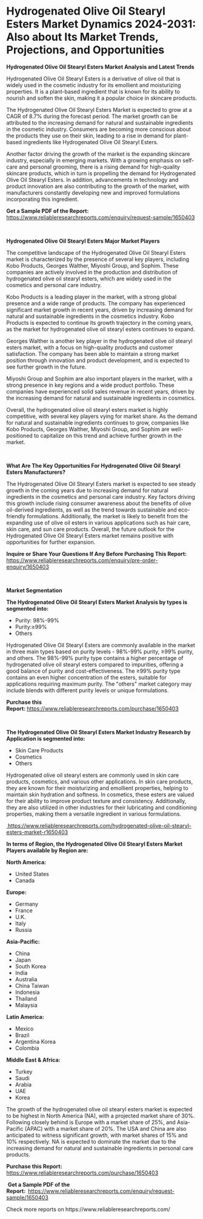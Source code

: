 <p><h1>Hydrogenated Olive Oil Stearyl Esters Market Dynamics 2024-2031: Also about Its Market Trends, Projections, and Opportunities</h1></p><p><strong>Hydrogenated Olive Oil Stearyl Esters Market Analysis and Latest Trends</strong></p>
<p><p>Hydrogenated Olive Oil Stearyl Esters is a derivative of olive oil that is widely used in the cosmetic industry for its emollient and moisturizing properties. It is a plant-based ingredient that is known for its ability to nourish and soften the skin, making it a popular choice in skincare products.</p><p>The Hydrogenated Olive Oil Stearyl Esters Market is expected to grow at a CAGR of 8.7% during the forecast period. The market growth can be attributed to the increasing demand for natural and sustainable ingredients in the cosmetic industry. Consumers are becoming more conscious about the products they use on their skin, leading to a rise in demand for plant-based ingredients like Hydrogenated Olive Oil Stearyl Esters.</p><p>Another factor driving the growth of the market is the expanding skincare industry, especially in emerging markets. With a growing emphasis on self-care and personal grooming, there is a rising demand for high-quality skincare products, which in turn is propelling the demand for Hydrogenated Olive Oil Stearyl Esters. In addition, advancements in technology and product innovation are also contributing to the growth of the market, with manufacturers constantly developing new and improved formulations incorporating this ingredient.</p></p>
<p><strong>Get a Sample PDF of the Report:&nbsp;</strong> <a href="https://www.reliableresearchreports.com/enquiry/request-sample/1650403">https://www.reliableresearchreports.com/enquiry/request-sample/1650403</a></p>
<p>&nbsp;</p>
<p><strong>Hydrogenated Olive Oil Stearyl Esters Major Market Players</strong></p>
<p><p>The competitive landscape of the Hydrogenated Olive Oil Stearyl Esters market is characterized by the presence of several key players, including Kobo Products, Georges Walther, Miyoshi Group, and Sophim. These companies are actively involved in the production and distribution of hydrogenated olive oil stearyl esters, which are widely used in the cosmetics and personal care industry.</p><p>Kobo Products is a leading player in the market, with a strong global presence and a wide range of products. The company has experienced significant market growth in recent years, driven by increasing demand for natural and sustainable ingredients in the cosmetics industry. Kobo Products is expected to continue its growth trajectory in the coming years, as the market for hydrogenated olive oil stearyl esters continues to expand.</p><p>Georges Walther is another key player in the hydrogenated olive oil stearyl esters market, with a focus on high-quality products and customer satisfaction. The company has been able to maintain a strong market position through innovation and product development, and is expected to see further growth in the future.</p><p>Miyoshi Group and Sophim are also important players in the market, with a strong presence in key regions and a wide product portfolio. These companies have experienced solid sales revenue in recent years, driven by the increasing demand for natural and sustainable ingredients in cosmetics.</p><p>Overall, the hydrogenated olive oil stearyl esters market is highly competitive, with several key players vying for market share. As the demand for natural and sustainable ingredients continues to grow, companies like Kobo Products, Georges Walther, Miyoshi Group, and Sophim are well-positioned to capitalize on this trend and achieve further growth in the market.</p></p>
<p>&nbsp;</p>
<p><strong>What Are The Key Opportunities For Hydrogenated Olive Oil Stearyl Esters Manufacturers?</strong></p>
<p><p>The Hydrogenated Olive Oil Stearyl Esters market is expected to see steady growth in the coming years due to increasing demand for natural ingredients in the cosmetics and personal care industry. Key factors driving this growth include rising consumer awareness about the benefits of olive oil-derived ingredients, as well as the trend towards sustainable and eco-friendly formulations. Additionally, the market is likely to benefit from the expanding use of olive oil esters in various applications such as hair care, skin care, and sun care products. Overall, the future outlook for the Hydrogenated Olive Oil Stearyl Esters market remains positive with opportunities for further expansion.</p></p>
<p><strong>Inquire or Share Your Questions If Any Before Purchasing This Report:</strong> <a href="https://www.reliableresearchreports.com/enquiry/pre-order-enquiry/1650403">https://www.reliableresearchreports.com/enquiry/pre-order-enquiry/1650403</a></p>
<p>&nbsp;</p>
<p><strong>Market Segmentation</strong></p>
<p><strong>The Hydrogenated Olive Oil Stearyl Esters Market Analysis by types is segmented into:</strong></p>
<p><ul><li>Purity: 98%-99%</li><li>Purity:≥99%</li><li>Others</li></ul></p>
<p><p>Hydrogenated Olive Oil Stearyl Esters are commonly available in the market in three main types based on purity levels - 98%-99% purity, ≥99% purity, and others. The 98%-99% purity type contains a higher percentage of hydrogenated olive oil stearyl esters compared to impurities, offering a good balance of purity and cost-effectiveness. The ≥99% purity type contains an even higher concentration of the esters, suitable for applications requiring maximum purity. The "others" market category may include blends with different purity levels or unique formulations.</p></p>
<p><strong>Purchase this Report:&nbsp;</strong><a href="https://www.reliableresearchreports.com/purchase/1650403">https://www.reliableresearchreports.com/purchase/1650403</a></p>
<p>&nbsp;</p>
<p><strong>The Hydrogenated Olive Oil Stearyl Esters Market Industry Research by Application is segmented into:</strong></p>
<p><ul><li>Skin Care Products</li><li>Cosmetics</li><li>Others</li></ul></p>
<p><p>Hydrogenated olive oil stearyl esters are commonly used in skin care products, cosmetics, and various other applications. In skin care products, they are known for their moisturizing and emollient properties, helping to maintain skin hydration and softness. In cosmetics, these esters are valued for their ability to improve product texture and consistency. Additionally, they are also utilized in other industries for their lubricating and conditioning properties, making them a versatile ingredient in various formulations.</p></p>
<p><a href="https://www.reliableresearchreports.com/hydrogenated-olive-oil-stearyl-esters-market-r1650403">&nbsp;https://www.reliableresearchreports.com/hydrogenated-olive-oil-stearyl-esters-market-r1650403</a></p>
<p><strong>In terms of Region, the Hydrogenated Olive Oil Stearyl Esters Market Players available by Region are:</strong></p>
<p>
    <p> <strong> North America: </strong>
        <ul>
            <li>United States</li>
            <li>Canada</li>
        </ul>
        </p> 
    <p> <strong> Europe: </strong>
        <ul>
            <li>Germany</li>
            <li>France</li>
            <li>U.K.</li>
            <li>Italy</li>
            <li>Russia</li>
        </ul>
        </p> 
    <p> <strong> Asia-Pacific: </strong>
        <ul>
            <li>China</li>
            <li>Japan</li>
            <li>South Korea</li>
            <li>India</li>
            <li>Australia</li>
            <li>China Taiwan</li>
            <li>Indonesia</li>
            <li>Thailand</li>
            <li>Malaysia</li>
        </ul>
        </p> 
    <p> <strong> Latin America: </strong>
        <ul>
            <li>Mexico</li>
            <li>Brazil</li>
            <li>Argentina Korea</li>
            <li>Colombia</li>
        </ul>
        </p> 
    <p> <strong> Middle East & Africa: </strong>
        <ul>
            <li>Turkey</li>
            <li>Saudi</li>
            <li>Arabia</li>
            <li>UAE</li>
            <li>Korea</li>
        </ul>
    </p>
    </p>
<p><p>The growth of the hydrogenated olive oil stearyl esters market is expected to be highest in North America (NA), with a projected market share of 30%. Following closely behind is Europe with a market share of 25%, and Asia-Pacific (APAC) with a market share of 20%. The USA and China are also anticipated to witness significant growth, with market shares of 15% and 10% respectively. NA is expected to dominate the market due to the increasing demand for natural and sustainable ingredients in personal care products.</p></p>
<p><strong>Purchase this Report: </strong><a href="https://www.reliableresearchreports.com/purchase/1650403">https://www.reliableresearchreports.com/purchase/1650403</a></p>
<p>&nbsp;<strong>Get a Sample PDF of the Report:&nbsp;&nbsp;</strong><a href="https://www.reliableresearchreports.com/enquiry/request-sample/1650403">https://www.reliableresearchreports.com/enquiry/request-sample/1650403</a></p>
<p><strong></strong></p>
<p>Check more reports on https://www.reliableresearchreports.com/</p>